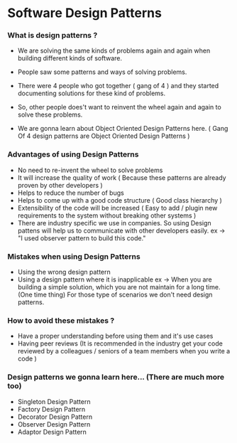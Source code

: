 # Software Design Patterns 

### What is design patterns ?
- We are solving the same kinds of problems again and again when building different kinds of software.
- People saw some patterns and ways of solving problems.
- There were 4 people who got together ( gang of 4 ) and they started documenting solutions for these kind of problems.
- So, other people does't want to reinvent the wheel again and again to solve these problems.

- We are gonna learn about Object Oriented Design Patterns here. ( Gang Of 4 design patterns are Object Oriented Design Patterns )

### Advantages of using Design Patterns
- No need to re-invent the wheel to solve problems
- It will increase the quality of work ( Because these patterns are already proven by other developers )
- Helps to reduce the number of bugs
- Helps to come up with a good code structure ( Good class hierarchy )
- Extensibility of the code will be increased ( Easy to add / plugin new requirements to the system without breaking other systems )
- There are industry specific we use in companies. So using Design pattens will help us to communicate with other developers easily.
  ex -> "I used observer pattern to build this code."

### Mistakes when using Design Patterns
- Using the wrong design pattern
- Using a design pattern where it is inapplicable
  ex -> When you are building a simple solution, which you are not maintain for a long time. (One time thing) For those type of scenarios we don't need design patterns.

### How to avoid these mistakes ?
- Have a proper understanding before using them and it's use cases
- Having peer reviews (It is recommended in the industry get your code reviewed by a colleagues / seniors of a team members when you write a code )

### Design patterns we gonna learn here... (There are much more too)
- Singleton Design Pattern
- Factory Design Pattern
- Decorator Design Pattern
- Observer Design Pattern
- Adaptor Design Pattern